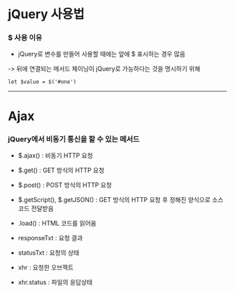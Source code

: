 # jQuery 사용법

### $ 사용 이유
- jQuery로 변수를 만들어 사용할 때에는 앞에 $ 표시하는 경우 많음</br>
  
-> 뒤에 연결되는 메서드 체이닝이 jQuery로 가능하다는 것을 명시하기 위해</br>

`let $value = $('#one')`

---

# Ajax
### jQuery에서 비동기 통신을 할 수 있는 메서드

- $.ajax() : 비동기 HTTP 요청</br>
- $.get() : GET 방식의 HTTP 요청</br>
- $.post() : POST 방식의 HTTP 요청</br>
- $.getScript(), $.getJSON() : GET 방식의 HTTP 요청 후 정해진 양식으로 소스코드 전달받음</br>
- .load() : HTML 코드를 읽어옴


- responseTxt : 요청 결과</br>
- statusTxt : 요청의 상태</br>
- xhr : 요청한 오브젝트</br>
- xhr.status : 파일의 응답상태